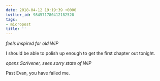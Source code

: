 ```yaml
---
date: 2018-04-12 19:19:39 +0000
twitter_id: 984571780412182528
tags:
- micropost
title: ''
---
```


*feels inspired for old WIP*

I should be able to polish up enough to get the first chapter out tonight.

*opens Scrivener, sees sorry state of WIP*

Past Evan, you have failed me.
